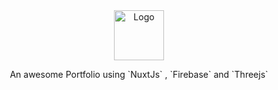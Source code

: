 <!-- MARKDOWN LINKS & IMAGES -->
<!-- https://www.markdownguide.org/basic-syntax/#reference-style-links -->
[stars-shield]: https://img.shields.io/github/stars/SoufAsd/Portfolio-NuxtJs?style=for-the-badge
[forks-shield]: https://img.shields.io/github/forks/SoufAsd/Portfolio-NuxtJs?style=for-the-badge
[last-commit-shield]: https://img.shields.io/github/last-commit/SoufAsd/Portfolio-NuxtJs?style=for-the-badge
[issues-shield]: https://img.shields.io/github/issues-raw/SoufAsd/Portfolio-NuxtJs?style=for-the-badge

<div align="center">
  <a href="https://github.com/othneildrew/Best-README-Template">
    <img src="images/logo.png" alt="Logo" width="80" height="80">
  </a>
  <p align="center">
    An awesome Portfolio using `NuxtJs` , `Firebase` and `Threejs`
  </p>
</div>
